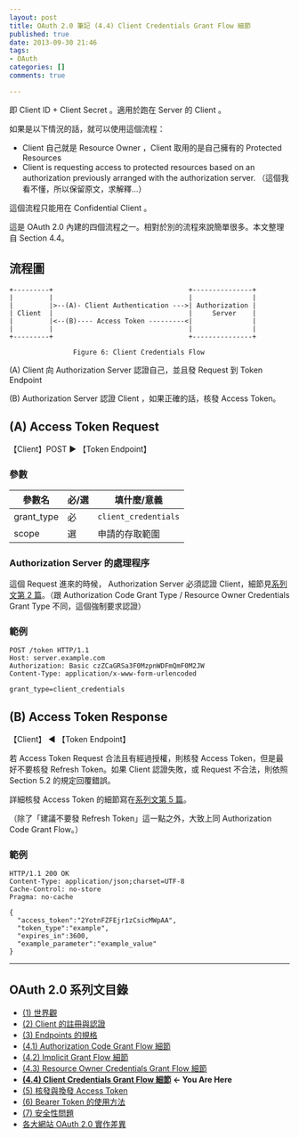 ```yaml
---
layout: post
title: OAuth 2.0 筆記 (4.4) Client Credentials Grant Flow 細節
published: true
date: 2013-09-30 21:46
tags:
- OAuth
categories: []
comments: true

---
```

即 Client ID + Client Secret 。適用於跑在 Server 的 Client 。

如果是以下情況的話，就可以使用這個流程：

* Client 自己就是 Resource Owner ，Client 取用的是自己擁有的 Protected Resources
* Client is requesting access to protected resources based on an authorization previously arranged with the authorization server. （這個我看不懂，所以保留原文，求解釋…）

這個流程只能用在 Confidential Client 。

這是 OAuth 2.0 內建的四個流程之一。相對於別的流程來說簡單很多。本文整理自 Section 4.4。

<!--more-->

## 流程圖

    +---------+                                  +---------------+
    |         |                                  |               |
    |         |>--(A)- Client Authentication --->| Authorization |
    | Client  |                                  |     Server    |
    |         |<--(B)---- Access Token ---------<|               |
    |         |                                  |               |
    +---------+                                  +---------------+
    
                    Figure 6: Client Credentials Flow

(A) Client 向 Authorization Server 認證自己，並且發 Request 到 Token Endpoint

(B) Authorization Server 認證 Client ，如果正確的話，核發 Access Token。

## (A) Access Token Request

【Client】POST ▶ 【Token Endpoint】

### 參數

| 參數名 | 必/選 | 填什麼/意義 |
|-------|------|------------|
| grant_type | 必 | `client_credentials` |
| scope | 選 | 申請的存取範圍 |

### Authorization Server 的處理程序

這個 Request 進來的時候， Authorization Server 必須認證 Client，細節見[系列文第 2 篇](http://blog.yorkxin.org/posts/2013/09/30/oauth2-2-cilent-registration/)。（跟 Authorization Code Grant Type / Resource Owner Credentials Grant Type 不同，這個強制要求認證）

### 範例

    POST /token HTTP/1.1
    Host: server.example.com
    Authorization: Basic czZCaGRSa3F0MzpnWDFmQmF0M2JW
    Content-Type: application/x-www-form-urlencoded
    
    grant_type=client_credentials

## (B) Access Token Response

【Client】 ◀ 【Token Endpoint】

若 Access Token Request 合法且有經過授權，則核發 Access Token，但是最好不要核發 Refresh Token。如果 Client 認證失敗，或 Request 不合法，則依照 Section 5.2 的規定回覆錯誤。

詳細核發 Access Token 的細節寫在[系列文第 5 篇](http://blog.yorkxin.org/posts/2013/09/30/oauth2-5-issuing-tokens/)。

（除了「建議不要發 Refresh Token」這一點之外，大致上同 Authorization Code Grant Flow。）

### 範例

    HTTP/1.1 200 OK
    Content-Type: application/json;charset=UTF-8
    Cache-Control: no-store
    Pragma: no-cache
    
    {
      "access_token":"2YotnFZFEjr1zCsicMWpAA",
      "token_type":"example",
      "expires_in":3600,
      "example_parameter":"example_value"
    }

---

## OAuth 2.0 系列文目錄

* [(1) 世界觀](http://blog.yorkxin.org/posts/2013/09/30/oauth2-1-introduction/)
* [(2) Client 的註冊與認證](http://blog.yorkxin.org/posts/2013/09/30/oauth2-2-cilent-registration/)
* [(3) Endpoints 的規格](http://blog.yorkxin.org/posts/2013/09/30/oauth2-3-endpoints/)
* [(4.1) Authorization Code Grant Flow 細節](http://blog.yorkxin.org/posts/2013/09/30/oauth2-4-1-auth-code-grant-flow/)
* [(4.2) Implicit Grant Flow 細節](http://blog.yorkxin.org/posts/2013/09/30/oauth2-4-2-implicit-grant-flow/)
* [(4.3) Resource Owner Credentials Grant Flow 細節](http://blog.yorkxin.org/posts/2013/09/30/oauth2-4-3-resource-owner-credentials-grant-flow/)
* **[(4.4) Client Credentials Grant Flow 細節](http://blog.yorkxin.org/posts/2013/09/30/oauth2-4-4-client-credentials-grant-flow/) ← You Are Here**
* [(5) 核發與換發 Access Token](http://blog.yorkxin.org/posts/2013/09/30/oauth2-5-issuing-tokens/)
* [(6) Bearer Token 的使用方法](http://blog.yorkxin.org/posts/2013/09/30/oauth2-6-bearer-token/)
* [(7) 安全性問題](http://blog.yorkxin.org/posts/2013/09/30/oauth2-7-security-considerations/)
* [各大網站 OAuth 2.0 實作差異](http://blog.yorkxin.org/posts/2013/09/30/oauth2-implementation-differences-among-famous-sites/)
